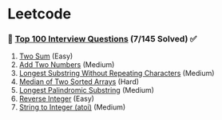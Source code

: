 # Leetcode

### 📖 [Top 100 Interview Questions](https://leetcode.com/problemset/top-interview-questions/) (7/145 Solved) ✅

1. [Two Sum](<Top 100 Interview Questions/Two Sum>) (Easy)
2. [Add Two Numbers](<Top 100 Interview Questions/Add Two Numbers>) (Medium)
3. [Longest Substring Without Repeating Characters](<Top 100 Interview Questions/Longest Substring Without Repeating Characters>) (Medium)
4. [Median of Two Sorted Arrays](<Top 100 Interview Questions/Median of Two Sorted Arrays>) (Hard)
5. [Longest Palindromic Substring](<Top 100 Interview Questions/Longest Palindromic Substring>) (Medium)
6. [Reverse Integer](<Top 100 Interview Questions/Reverse Integer>) (Easy)
7. [String to Integer (atoi)](<Top 100 Interview Questions/String to Integer (atoi)>) (Medium)
